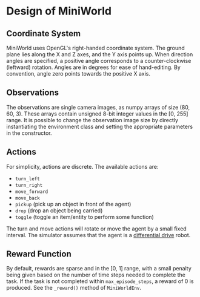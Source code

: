 # Design of MiniWorld

## Coordinate System

MiniWorld uses OpenGL's right-handed coordinate system. The ground plane lies along the X and Z axes, and the Y axis points up. When direction angles are specified, a positive angle corresponds to a counter-clockwise (leftward) rotation. Angles are in degrees for ease of hand-editing. By convention, angle zero points towards the positive X axis.

## Observations

The observations are single camera images, as numpy arrays of size (80, 60, 3). These arrays contain unsigned 8-bit integer values in the [0, 255] range. It is possible to change the observation image size by directly instantiating the environment class and setting the appropriate
parameters in the constructor.

## Actions

For simplicity, actions are discrete. The available actions are:
- `turn_left`
- `turn_right`
- `move_forward`
- `move_back`
- `pickup` (pick up an object in front of the agent)
- `drop` (drop an object being carried)
- `toggle` (toggle an item/entity to perform some function)

The turn and move actions will rotate or move the agent by a small fixed interval. The simulator assumes that the agent is a [differential drive](https://groups.csail.mit.edu/drl/courses/cs54-2001s/diffdrive.html) robot.

## Reward Function

By default, rewards are sparse and in the [0, 1] range, with a small penalty being given based on the number of time steps needed to complete the task. If the task is not completed within `max_episode_steps`, a reward of 0 is produced. See the `_reward()` method of `MiniWorldEnv`.
